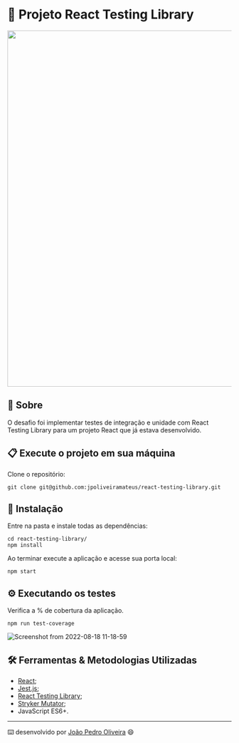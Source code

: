 # 🧪 Projeto React Testing Library

<img src="https://user-images.githubusercontent.com/99822908/185418572-a0d52341-50aa-4ced-be3e-ecd95508a626.png" width="800px" />

## 📄 Sobre

O desafio foi implementar testes de integração e unidade com React Testing Library para um projeto React que já estava desenvolvido.

## 📋 Execute o projeto em sua máquina

Clone o repositório:

```
git clone git@github.com:jpoliveiramateus/react-testing-library.git
```

## 🔧 Instalação

Entre na pasta e instale todas as dependências:

```
cd react-testing-library/
npm install
```

Ao terminar execute a aplicação e acesse sua porta local:

```
npm start
```

## ⚙️ Executando os testes

Verifica a % de cobertura da aplicação.

```
npm run test-coverage
```

![Screenshot from 2022-08-18 11-18-59](https://user-images.githubusercontent.com/99822908/185421096-290b3094-7d18-46db-a9ab-d3abcb6b68bd.png)

## 🛠️ Ferramentas & Metodologias Utilizadas

* [React](https://pt-br.reactjs.org/);
* [Jest.js](https://jestjs.io/);
* [React Testing Library](https://testing-library.com/);
* [Stryker Mutator](https://stryker-mutator.io/);
* JavaScript ES6+.

---
⌨️ desenvolvido por [João Pedro Oliveira](https://www.linkedin.com/in/jo%C3%A3o-pedro-de-oliveira-mateus/) 😄

